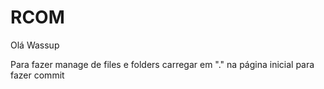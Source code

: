 # RCOM

Olá
Wassup

Para fazer manage de files e folders carregar em "." na página inicial para fazer commit
